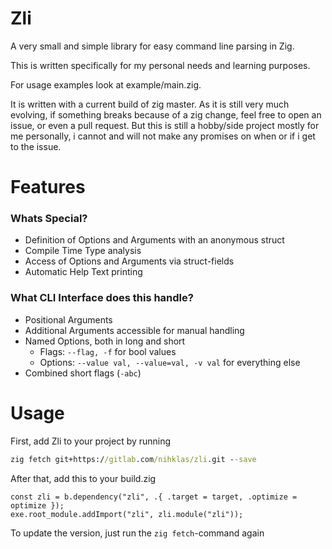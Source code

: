 # Zli

A very small and simple library for easy command line parsing in Zig.

This is written specifically for my personal needs and learning purposes.

For usage examples look at example/main.zig.

It is written with a current build of zig master. As it is still very much evolving, if something breaks because of a zig change,
feel free to open an issue, or even a pull request. But this is still a hobby/side project mostly for me personally, i cannot and
will not make any promises on when or if i get to the issue.

# Features

### Whats Special?

- Definition of Options and Arguments with an anonymous struct
- Compile Time Type analysis
- Access of Options and Arguments via struct-fields
- Automatic Help Text printing

### What CLI Interface does this handle?

- Positional Arguments
- Additional Arguments accessible for manual handling
- Named Options, both in long and short
    - Flags: `--flag, -f` for bool values
    - Options: `--value val, --value=val, -v val` for everything else
- Combined short flags (`-abc`)

# Usage

First, add Zli to your project by running
```cmd
zig fetch git+https://gitlab.com/nihklas/zli.git --save
```

After that, add this to your build.zig
```zig
const zli = b.dependency("zli", .{ .target = target, .optimize = optimize });
exe.root_module.addImport("zli", zli.module("zli"));
```

To update the version, just run the `zig fetch`-command again
